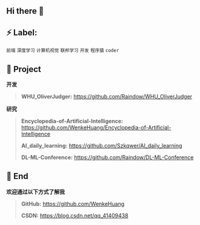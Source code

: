 ## Hi there 👋

<!--
**WenkeHuang/WenkeHuang** is a ✨ _special_ ✨ repository because its `README.md` (this file) appears on your GitHub profile.

Here are some ideas to get you started:

- 🔭 I’m currently working on ...
- 🌱 I’m currently learning ...
- 👯 I’m looking to collaborate on ...
- 🤔 I’m looking for help with ...
- 💬 Ask me about ...
- 📫 How to reach me: ...
- 😄 Pronouns: ...
- ⚡ Fun fact: ...
-->


## ⚡ Label:

`前端`  `深度学习`  `计算机视觉` `联邦学习`  `开发`  `程序猿`  `coder`

## :pushpin: Project

**开发**

> **WHU_OliverJudger:** https://github.com/Raindow/WHU_OliverJudger

**研究**

> **Encyclopedia-of-Artificial-Intelligence:** https://github.com/WenkeHuang/Encyclopedia-of-Artificial-Intelligence
>
> **AI_daily_learning:** https://github.com/Szkqwer/AI_daily_learning
>
> **DL-ML-Conference:** https://github.com/Raindow/DL-ML-Conference

## 💬 End

**欢迎通过以下方式了解我**

>
> **GitHub:** https://github.com/WenkeHuang
>
> **CSDN:** https://blog.csdn.net/qq_41409438



